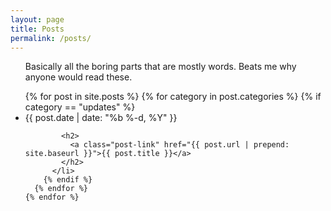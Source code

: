 ```yaml
---
layout: page
title: Posts
permalink: /posts/
---
```


  <ul class="post-list">
    <p> Basically all the boring parts that are mostly words.  Beats me why anyone would read these. </p>
    {% for post in site.posts %}
	  {% for category in post.categories %}
	    {% if category == "updates" %}
          <li>
            <span class="post-meta">{{ post.date | date: "%b %-d, %Y" }}</span>
  
            <h2>
              <a class="post-link" href="{{ post.url | prepend: site.baseurl }}">{{ post.title }}</a>
            </h2>
          </li>
		{% endif %}
      {% endfor %}
    {% endfor %}
  </ul>
